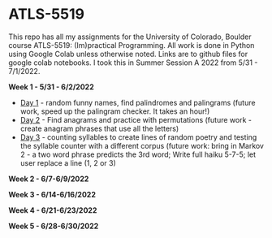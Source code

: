 # ATLS-5519
This repo has all my assignments for the University of Colorado, Boulder course ATLS-5519: (Im)practical Programming. All work is done in Python using Google Colab unless otherwise noted. Links are to github files for google colab notebooks. I took this in Summer Session A 2022 from 5/31 - 7/1/2022. 

**Week 1 - 5/31 - 6/2/2022**
* [Day 1](https://github.com/erinmr/ATLS-5519/blob/main/Day_1_ER_Submitted.ipynb) - random funny names, find palindromes and palingrams (future work, speed up the palingram checker. It takes an hour!) 
* [Day 2](https://github.com/erinmr/ATLS-5519/blob/main/Day2_Submitted_ER.ipynb) - Find anagrams and practice with permutations (future work - create anagram phrases that use all the letters) 
* [Day 3](https://github.com/erinmr/ATLS-5519/blob/main/Day_3_ER_Submitted.ipynb) - counting syllables to create lines of random poetry and testing the syllable counter with a different corpus (future work: bring in Markov 2 - a two word phrase predicts the 3rd word; Write full haiku 5-7-5; let user replace a line (1, 2 or 3)

**Week 2 - 6/7-6/9/2022**

**Week 3 - 6/14-6/16/2022**

**Week 4 - 6/21-6/23/2022**

**Week 5 - 6/28-6/30/2022** 
